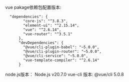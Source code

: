 vue pakage依赖包配置版本:

```
  "dependencies": {
        "core-js": "^3.8.3",
        "element-ui": "^2.15.14",
        "vue": "^2.6.14",
        "vue-router": "^3.5.1"
      },
      "devDependencies": {
        "@vue/cli-plugin-babel": "~5.0.0",
        "@vue/cli-plugin-router": "~5.0.0",
        "@vue/cli-service": "~5.0.0",
        "vue-template-compiler": "^2.6.14"
      }
```

node.js版本： Node.js v20.7.0
vue-cli 版本: @vue/cli 5.0.8

